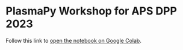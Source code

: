 # PlasmaPy Workshop for APS DPP 2023

Follow this link to [open the notebook on Google Colab](https://colab.research.google.com/github/PlasmaPy/PlasmaPy-Demos/blob/main/2023-APSDPP/plasmapy-tutorial.ipynb).
